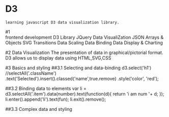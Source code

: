 # D3
	learning javascript D3 data visualization library.
#1	
	frontend development
	D3 Library
	JQuery
	Data VisualiZation
	JSON
	Arrays & Objects
	SVG
	Transitions
	Data Scaling
	Data Binding
	Data Display & Charting

#2	Data Visualization
	The presentation of data in graphical/pictorial format.
	D3 allows us to display data using HTML,SVG,CSS

#3 Basics and styling
##3.1 Selecting and data-binding
	d3.select('h1') //selectAll('.className')
			.text('Selected').insert().classed('name',true.remove)
			.style('color', 'red');

##3.2 Binding data to elements
	var li = d3.selectAll('.item').data(number).text(function(d){
											return 'i am num '+ d;
										});
	li.enter().append('li').text(fun);
	li.exit().remove();

##3.3 Complex data and styling
	